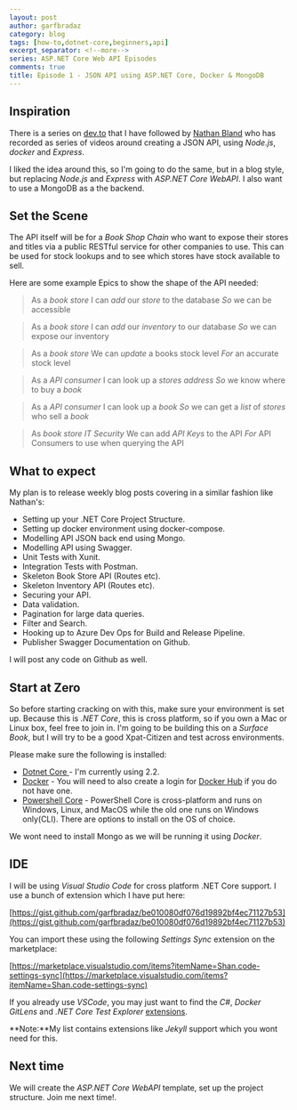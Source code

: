 ```yaml
---
layout: post
author: garfbradaz
category: blog
tags: [how-to,dotnet-core,beginners,api]
excerpt_separator: <!--more-->
series: ASP.NET Core Web API Episodes
comments: true
title: Episode 1 - JSON API using ASP.NET Core, Docker & MongoDB
---
```

## Inspiration

There is a series on [dev.to](https://dev.o) that I have followed by [Nathan Bland](https://dev.to/nathanabland) who has recorded as series of videos around creating a JSON API, using *Node.js*, *docker* and *Express*. <!--more-->

I liked the idea around this, so I'm going to do the same, but in a blog style, but replacing *Node.js* and *Express* with *ASP.NET Core WebAPI*. I also want to use a MongoDB as a the backend.

## Set the Scene

The API itself will be for a *Book Shop Chain* who want to expose their stores and titles via a public RESTful service for other companies to use. This can be used for stock lookups and to see which stores have stock available to sell.

Here are some example Epics to show the shape of the API needed:

> As a *book store*
> I can *add* our *store* to the database
> *So* we can be accessible

> As a *book store*
> I can *add* our *inventory* to our database
> *So* we can expose our inventory

> As a *book store*
> We can *update* a books stock level
> *For* an accurate stock level 

> As a *API consumer*
> I can look up a *stores address*
> *So* we know where to buy a *book*

> As a *API consumer*
> I can look up a *book*
> *So* we can get a *list* of *stores* who sell a
> *book*

> As *book store IT Security*
> We can add *API Keys* to the API
> *For* API Consumers to use when querying the API

## What to expect

My plan is to release weekly blog posts covering in a similar fashion like Nathan's:

- Setting up your .NET Core Project Structure.
- Setting up docker environment using docker-compose.
- Modelling API JSON back end using Mongo.
- Modelling API using Swagger.
- Unit Tests with Xunit.
- Integration Tests with Postman.
- Skeleton Book Store API (Routes etc).
- Skeleton Inventory API (Routes etc).
- Securing your API.
- Data validation.
- Pagination for large data queries.
- Filter and Search.
- Hooking up to Azure Dev Ops for Build and Release Pipeline.
- Publisher Swagger Documentation on Github.

I will post any code on Github as well.

## Start at Zero

So before starting cracking on with this, make sure your environment is set up. Because this is *.NET Core*, this is cross platform, so if you own a Mac or Linux box, feel free to join in. I'm going to be building this on a *Surface Book*, but I will try to be a good Xpat-Citizen and test across environments.

Please make sure the following is installed:

- [Dotnet Core ](https://dotnet.microsoft.com/download) - I'm currently using 2.2.
- [Docker](https://www.docker.com/get-started) - You will need to also create a login for [Docker Hub](https://hub.docker.com/signup) if you do not have one.
- [Powershell Core](https://docs.microsoft.com/en-gb/powershell/scripting/overview?view=powershell-6) - PowerShell Core is cross-platform and runs on Windows, Linux, and MacOS while the old one runs on Windows only(CLI). There are options to install on the OS of choice.

We wont need to install Mongo as we will be running it using *Docker*.

## IDE

I will be using *Visual Studio Code* for cross platform .NET Core support. I use a bunch of extension which I have put here:

[https://gist.github.com/garfbradaz/be010080df076d19892bf4ec71127b53](https://gist.github.com/garfbradaz/be010080df076d19892bf4ec71127b53)

You can import these using the following *Settings Sync* extension on the marketplace:

[https://marketplace.visualstudio.com/items?itemName=Shan.code-settings-sync](https://marketplace.visualstudio.com/items?itemName=Shan.code-settings-sync)

If you already use *VSCode*, you may just want to find the *C#*, *Docker* *GitLens* and *.NET Core Test Explorer* [extensions](https://code.visualstudio.com/docs/editor/extension-gallery).

**Note:**My list contains extensions like *Jekyll* support which you wont need for this.

## Next time

We will create the *ASP.NET Core WebAPI* template, set up the project structure. Join me next time!.